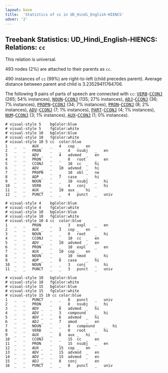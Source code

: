 ```yaml
---
layout: base
title:  'Statistics of cc in UD_Hindi_English-HIENCS'
udver: '2'
---
```


## Treebank Statistics: UD_Hindi_English-HIENCS: Relations: `cc`

This relation is universal.

493 nodes (2%) are attached to their parents as `cc`.

490 instances of `cc` (99%) are right-to-left (child precedes parent).
Average distance between parent and child is 3.23529411764706.

The following 9 pairs of parts of speech are connected with `cc`: <tt><a href="qhe_hiencs-pos-VERB.html">VERB</a></tt>-<tt><a href="qhe_hiencs-pos-CCONJ.html">CCONJ</a></tt> (265; 54% instances), <tt><a href="qhe_hiencs-pos-NOUN.html">NOUN</a></tt>-<tt><a href="qhe_hiencs-pos-CCONJ.html">CCONJ</a></tt> (135; 27% instances), <tt><a href="qhe_hiencs-pos-ADJ.html">ADJ</a></tt>-<tt><a href="qhe_hiencs-pos-CCONJ.html">CCONJ</a></tt> (36; 7% instances), <tt><a href="qhe_hiencs-pos-PROPN.html">PROPN</a></tt>-<tt><a href="qhe_hiencs-pos-CCONJ.html">CCONJ</a></tt> (34; 7% instances), <tt><a href="qhe_hiencs-pos-PRON.html">PRON</a></tt>-<tt><a href="qhe_hiencs-pos-CCONJ.html">CCONJ</a></tt> (8; 2% instances), <tt><a href="qhe_hiencs-pos-ADV.html">ADV</a></tt>-<tt><a href="qhe_hiencs-pos-CCONJ.html">CCONJ</a></tt> (7; 1% instances), <tt><a href="qhe_hiencs-pos-PART.html">PART</a></tt>-<tt><a href="qhe_hiencs-pos-CCONJ.html">CCONJ</a></tt> (4; 1% instances), <tt><a href="qhe_hiencs-pos-NUM.html">NUM</a></tt>-<tt><a href="qhe_hiencs-pos-CCONJ.html">CCONJ</a></tt> (3; 1% instances), <tt><a href="qhe_hiencs-pos-AUX.html">AUX</a></tt>-<tt><a href="qhe_hiencs-pos-CCONJ.html">CCONJ</a></tt> (1; 0% instances).


~~~ conllu
# visual-style 5	bgColor:blue
# visual-style 5	fgColor:white
# visual-style 10	bgColor:blue
# visual-style 10	fgColor:white
# visual-style 10 5 cc	color:blue
1	_	_	AUX	_	_	4	cop	_	en
2	_	_	PRON	_	_	4	nsubj	_	en
3	_	_	ADV	_	_	4	advmod	_	en
4	_	_	PRON	_	_	0	root	_	en
5	_	_	CCONJ	_	_	10	cc	_	hi
6	_	_	ADV	_	_	10	advmod	_	hi
7	_	_	PROPN	_	_	10	obl	_	ne
8	_	_	ADP	_	_	7	case	_	hi
9	_	_	NOUN	_	_	10	nsubj	_	hi
10	_	_	VERB	_	_	4	conj	_	hi
11	_	_	AUX	_	_	10	aux	_	hi
12	_	_	PUNCT	_	_	4	punct	_	univ

~~~


~~~ conllu
# visual-style 4	bgColor:blue
# visual-style 4	fgColor:white
# visual-style 10	bgColor:blue
# visual-style 10	fgColor:white
# visual-style 10 4 cc	color:blue
1	_	_	PRON	_	_	3	expl	_	en
2	_	_	AUX	_	_	3	cop	_	en
3	_	_	NOUN	_	_	0	root	_	hi
4	_	_	CCONJ	_	_	10	cc	_	en
5	_	_	ADV	_	_	10	advmod	_	en
6	_	_	PRON	_	_	10	expl	_	en
7	_	_	AUX	_	_	10	cop	_	en
8	_	_	NOUN	_	_	10	nmod	_	hi
9	_	_	ADP	_	_	8	case	_	hi
10	_	_	NOUN	_	_	3	conj	_	hi
11	_	_	PUNCT	_	_	3	punct	_	univ

~~~


~~~ conllu
# visual-style 10	bgColor:blue
# visual-style 10	fgColor:white
# visual-style 15	bgColor:blue
# visual-style 15	fgColor:white
# visual-style 15 10 cc	color:blue
1	_	_	PUNCT	_	_	8	punct	_	univ
2	_	_	PRON	_	_	8	nsubj	_	hi
3	_	_	ADV	_	_	8	advmod	_	hi
4	_	_	ADV	_	_	3	compound	_	hi
5	_	_	ADV	_	_	6	advmod	_	hi
6	_	_	ADJ	_	_	7	amod	_	en
7	_	_	NOUN	_	_	8	compound	_	hi
8	_	_	VERB	_	_	0	root	_	hi
9	_	_	AUX	_	_	8	aux	_	hi
10	_	_	CCONJ	_	_	15	cc	_	en
11	_	_	PRON	_	_	15	nsubj	_	en
12	_	_	AUX	_	_	15	cop	_	en
13	_	_	ADV	_	_	15	advmod	_	en
14	_	_	ADV	_	_	15	advmod	_	en
15	_	_	ADJ	_	_	8	conj	_	en
16	_	_	PUNCT	_	_	8	punct	_	univ

~~~


